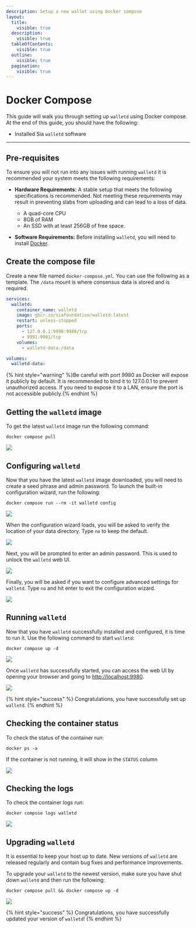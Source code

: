 ```yaml
---
description: Setup a new wallet using Docker compose
layout:
  title:
    visible: true
  description:
    visible: true
  tableOfContents:
    visible: true
  outline:
    visible: true
  pagination:
    visible: true
---
```


# Docker Compose

This guide will walk you through setting up `walletd` using Docker compose. At the end of this guide, you should have the following:

* Installed Sia `walletd` software

---

## Pre-requisites

To ensure you will not run into any issues with running `walletd` it is recommended your system meets the following requirements:

* **Hardware Requirements:** A stable setup that meets the following specifications is recommended. Not meeting these requirements may result in preventing slabs from uploading and can lead to a loss of data.
  - A quad-core CPU
  - 8GB of RAM
  - An SSD with at least 256GB of free space.
  
* **Software Requirements:** Before installing `walletd`, you will need to install [Docker](https://www.docker.com/get-started/).

## Create the compose file

Create a new file named `docker-compose.yml`. You can use the following as a template. The `/data` mount is where consensus data is stored and is required.

```yml
services:
  walletd:
    container_name: walletd
    image: ghcr.io/siafoundation/walletd:latest
    restart: unless-stopped
    ports:
      - 127.0.0.1:9990:9980/tcp
      - 9991:9981/tcp
    volumes:
      - walletd-data:/data

volumes:
  walletd-data:
```

{% hint style="warning" %}Be careful with port 9980 as Docker will expose it publicly by default. It is recommended to bind it to 127.0.0.1 to prevent unauthorized access. If you need to expose it to a LAN, ensure the port is not accessible publicly.{% endhint %}

## Getting the `walletd` image

To get the latest `walletd` image run the following command:
```
docker compose pull
```

![](../../.gitbook/assets/walletd-screenshots/install/docker/01-walletd-docker-pull.png)

## Configuring `walletd`

Now that you have the latest `walletd` image downloaded, you will need to create a seed phrase and admin password. To launch the built-in configuration wizard, run the following:

```console
docker compose run --rm -it walletd config
```

![](../../.gitbook/assets/walletd-screenshots/install/docker/walletd-docker-config.gif)

When the configuration wizard loads, you will be asked to verify the location of your data directory. Type `no` to keep the default.

![](../../.gitbook/assets/walletd-screenshots/install/docker/02-walletd-docker-config-data-dir.png)

Next, you will be prompted to enter an admin password. This is used to unlock the `walletd` web UI.

![](../../.gitbook/assets/walletd-screenshots/install/docker/03-walletd-docker-config-password.png)

Finally, you will be asked if you want to configure advanced settings for `walletd`. Type `no` and hit enter to exit the configuration wizard.

![](../../.gitbook/assets/walletd-screenshots/install/docker/04-walletd-docker-config-advanced-settings.png)

## Running `walletd`

Now that you have `walletd` successfully installed and configured, it is time to run it. Use the following command to start `walletd`:

```console
docker compose up -d
```

![](../../.gitbook/assets/walletd-screenshots/install/docker/05-walletd-docker-started.png)

Once `walletd` has successfully started, you can access the web UI by opening your browser and going to [http://localhost:9980](http://localhost:9980/).

![](../../.gitbook/assets/walletd-screenshots/walletd-login.png)

{% hint style="success" %}
Congratulations, you have successfully set up `walletd`.
{% endhint %}

## Checking the container status

To check the status of the container run:
```
docker ps -a
```

If the container is not running, it will show in the `STATUS` column

![](../../.gitbook/assets/walletd-screenshots/install/docker/06-walletd-docker-status.png)

## Checking the logs

To check the container logs run:
```
docker compose logs walletd
```

![](../../.gitbook/assets/walletd-screenshots/install/docker/07-walletd-docker-logs.png)

## Upgrading `walletd`

It is essential to keep your host up to date. New versions of `walletd` are released regularly and contain bug fixes and performance improvements.

To upgrade your `walletd` to the newest version, make sure you have shut down `walletd` and then run the following:

```console
docker compose pull && docker compose up -d
```

![](../../.gitbook/assets/walletd-screenshots/install/docker/08-walletd-docker-upgrade.png)

{% hint style="success" %}
Congratulations, you have successfully updated your version of `walletd`!
{% endhint %}
